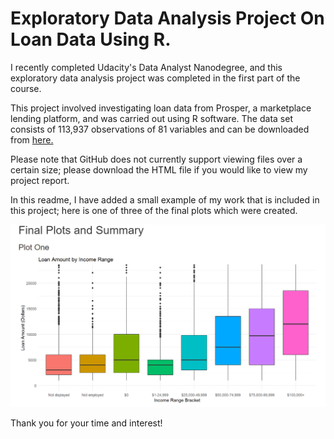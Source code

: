 # Exploratory Data Analysis Project On Loan Data Using R.

I recently completed Udacity's Data Analyst Nanodegree, and this exploratory data analysis project was completed in the first part of the course. 

This project involved investigating loan data from Prosper, a marketplace lending platform, and was carried out using R software. The data set consists of 113,937 observations of 81 variables and can be downloaded from [here.](https://www.google.com/url?q=https://s3.amazonaws.com/udacity-hosted-downloads/ud651/prosperLoanData.csv&sa=D&ust=1496756846241000&usg=AFQjCNElEYjVf30dH0pH07Q-YkyjDNIt0g)

Please note that GitHub does not currently support viewing files over a certain size; please download the HTML file if you would like to view my project report. 

In this readme, I have added a small example of my work that is included in this project; here is one of three of the final plots which were created.

![Snippet of project: one of my final plots](plot_1.PNG)

Thank you for your time and interest!
